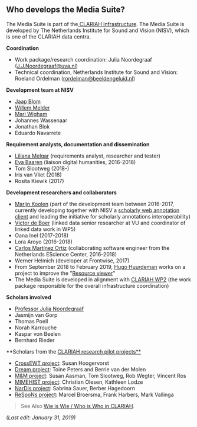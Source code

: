 ## Who develops the Media Suite?

The Media Suite is part of the[ CLARIAH infrastructure](https://clariah.nl/en/). The Media Suite is developed by The Netherlands Institute for Sound and Vision (NISV), which is one of the CLARIAH data centra.

**Coordination**

- Work package/research coordination: Julia Noordegraaf ([J.J.Noordegraaf@uva.nl](mailto:J.J.Noordegraaf@uva.nl))
- Technical coordination, Netherlands Institute for Sound and Vision: Roeland Ordelman ([rordelman@beeldengeluid.nl](mailto:rordelman@beeldengeluid.nl))

**Development team at NISV**

- [Jaap Blom](https://clariah.nl/en/about/who-is-who/wp5/jaap-blom)
- [Willem Melder](https://www.beeldengeluid.nl/en/knowledge/experts/willem-melder)
- [Mari Wigham](https://www.linkedin.com/in/mariwigham) 
- Johannes Wassenaar
- Jonathan Blok 
- Eduardo Navarrete 

**Requirement analysts, documentation and dissemination**

- [Liliana Melgar](https://www.linkedin.com/in/lilimelgar/?locale=en_US) (requirements analyst, researcher and tester)
- [Eva Baaren](https://www.linkedin.com/in/baaren/) (liaison digital humanities, 2016-2018)
- Tom Slootweg (2018-)
- Iris van Vliet (2018)
- Rosita Kiewik (2017)

**Development researchers and collaborators**

- [Marijn Koolen](http://marijnkoolen.com/) (part of the development team between 2016-2017, currently developing together with NISV a [scholarly web annotation client](https://clariah.github.io/scholarly-web-annotation-client/) and leading the initiative for scholarly annotations interoperability)
- [Victor de Boer](http://www.victordeboer.com/) (linked data senior researcher at VU and coordinator of linked data work in WP5)
- Oana Inel (2017-2018)
- Lora Aroyo (2016-2018)
- [Carlos Martínez Ortiz](https://www.esciencecenter.nl/profile/dr.-carlos-martinez-ortiz) (collaborating software engineer from the Netherlands EScience Center, 2016-2018)
- Werner Helmich (developer at Frontwise, 2017)
- From September 2018 to February 2019, [Hugo Huurdeman](https://www.timelessfuture.com/) works on a project to improve the "[Resource viewer](http://mediasuite.clariah.nl/documentation/tools/resource-viewer)"
- The Media Suite is developed in alignment with [CLARIAH WP2](https://clariah.nl/en/work-packages/technology) (the work package responsible for the overall infrastructure coordination)

**Scholars involved**

- [Professor Julia Noordegraaf](http://www.uva.nl/profiel/n/o/j.j.noordegraaf/j.j.noordegraaf.html)
- Jasmijn van Gorp
- Thomas Poell
- Norah Karrouche
- Kaspar von Beelen
- Bernhard Rieder 

**Scholars from the [CLARIAH research pilot projects**](http://mediasuite.clariah.nl/documentation/faq/what-are-research-pilots)

- [CrossEWT project](https://clariah.nl/projecten/research-pilots/crossewt): Susan Hoogervorst
- [Dream project](https://clariah.nl/projecten/research-pilots/dream): Toine Peters and Berrie van der Molen
- [M&M project](https://clariah.nl/projecten/research-pilots/m-m): Susan Aasman, Tom Slootweg, Rob Wegter, Vincent Ros
- [MIMEHIST project](https://clariah.nl/projecten/research-pilots/mimehist): Christian Olesen, Kathleen Lodze
- [NarDis project](https://clariah.nl/projecten/research-pilots/nardis): Sabrina Sauer, Berber Hagedoorn
- [ReSpoNs project](https://clariah.nl/projecten/research-pilots/respons): Marcel Broersma, Frank Harbers, Mark Vallinga



> See Also [Wie is Wie / Who is Who in CLARIAH](https://clariah.nl/over/wie-is-wie).



*(Last edit: January 31, 2019)*

